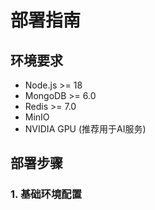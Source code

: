 # 部署指南

## 环境要求
- Node.js >= 18
- MongoDB >= 6.0
- Redis >= 7.0
- MinIO
- NVIDIA GPU (推荐用于AI服务)

## 部署步骤

### 1. 基础环境配置
